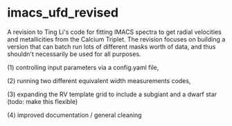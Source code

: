 # imacs_ufd_revised
A revision to Ting Li's code for fitting IMACS spectra to get radial velocities and metallicities from the Calcium Triplet.
The revision focuses on building a version that can batch run lots of different masks worth of data, and thus shouldn't necessarily be used for all purposes.

 (1) controlling input parameters via a config.yaml file,
 
 (2) running two different equivalent width measurements codes,
 
 (3) expanding the RV template grid to include a subgiant and a dwarf star (todo: make this flexible)
 
 (4) improved documentation / general cleaning


 
